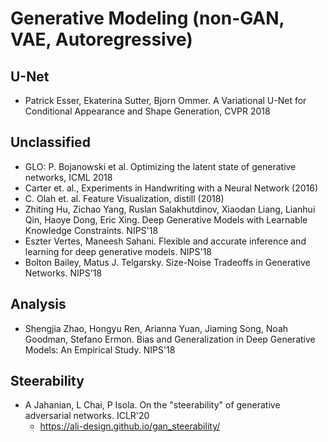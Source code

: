 # Generative Modeling (non-GAN, VAE, Autoregressive)

## U-Net
- Patrick Esser, Ekaterina Sutter, Bjorn Ommer. A Variational U-Net for Conditional Appearance and Shape Generation, CVPR 2018

## Unclassified
- GLO: P. Bojanowski et al. Optimizing the latent state of generative networks, ICML 2018
- Carter et. al., Experiments in Handwriting with a Neural Network (2016)
- C. Olah et. al. Feature Visualization, distill (2018)
- Zhiting Hu, Zichao Yang, Ruslan Salakhutdinov, Xiaodan Liang, Lianhui Qin, Haoye Dong, Eric Xing. Deep Generative Models with Learnable Knowledge Constraints. NIPS'18
- Eszter Vertes, Maneesh Sahani. Flexible and accurate inference and learning for deep generative models. NIPS'18
- Bolton Bailey, Matus J. Telgarsky. Size-Noise Tradeoffs in Generative Networks. NIPS'18

## Analysis
- Shengjia Zhao, Hongyu Ren, Arianna Yuan, Jiaming Song, Noah Goodman, Stefano Ermon. Bias and Generalization in Deep Generative Models: An Empirical Study. NIPS'18

## Steerability
- A Jahanian, L Chai, P Isola. On the "steerability" of generative adversarial networks. ICLR'20
	- https://ali-design.github.io/gan_steerability/